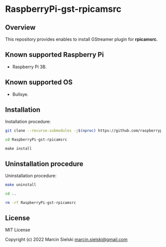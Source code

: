 # RaspberryPi-gst-rpicamsrc

## Overview

This repository provides enables to install GStreamer plugin for **rpicamsrc**.

## Known supported Raspberry Pi

* Raspberry Pi 3B.

## Known supported OS

* Bullsye.

## Installation

Installation procedure:

```bash
git clone --recurse-submodules -j$(nproc) https://github.com/raspberrypiexperiments/RaspberryPi-gst-rpicamsrc.git
```
```bash
cd RaspberryPi-gst-rpicamsrc
```
```
make install
```

## Uninstallation procedure

Uninstallation procedure:

```bash
make uninstall
```
```bash
cd ..
```
```bash
rm -rf RaspberryPi-gst-rpicamsrc
```

## License

MIT License

Copyright (c) 2022 Marcin Sielski <marcin.sielski@gmail.com>
